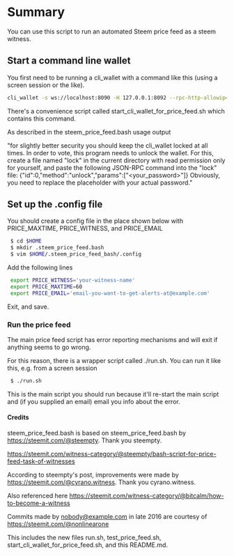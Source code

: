 # Summary

You can use this script to run an automated Steem price feed as a steem witness.

## Start a command line wallet

You first need to be running a cli_wallet with a command like this (using a screen session or the like).

```bash
cli_wallet -s ws://localhost:8090 -H 127.0.0.1:8092 --rpc-http-allowip=127.0.0.1
```

There's a convenience script called start_cli_wallet_for_price_feed.sh which contains this command.

As described in the steem_price_feed.bash usage output

"for slightly better security you should keep the cli_wallet locked at all
times. In order to vote, this program needs to unlock the wallet. For this,
create a file named "lock" in the current directory with read permission only
for yourself, and paste the following JSON-RPC command into the "lock" file:
{"id":0,"method":"unlock","params":["<your_password>"]}
Obviously, you need to replace the placeholder with your actual password."

## Set up the .config file

You should create a config file in the place shown below with PRICE_MAXTIME, PRICE_WITNESS, and PRICE_EMAIL

```bash
 $ cd $HOME
 $ mkdir .steem_price_feed.bash
 $ vim $HOME/.steem_price_feed_bash/.config
```

Add the following lines

```bash
 export PRICE_WITNESS='your-witness-name'
 export PRICE_MAXTIME=60
 export PRICE_EMAIL='email-you-want-to-get-alerts-at@example.com'
```

Exit, and save.

### Run the price feed

The main price feed script has error reporting mechanisms and will exit if anything seems to go wrong.

For this reason, there is a wrapper script called ./run.sh.
You can run it like this, e.g. from a screen session

```bash
 $ ./run.sh
```

This is the main script you should run because it'll re-start the main script and (if you supplied an email) email you info about the error.

#### Credits

steem_price_feed.bash is based on steem_price_feed.bash by https://steemit.com/@steempty. Thank you steempty.

https://steemit.com/witness-category/@steempty/bash-script-for-price-feed-task-of-witnesses

According to steempty's post, improvements were made by https://steemit.com/@cyrano.witness. Thank you cyrano.witness.

Also referenced here https://steemit.com/witness-category/@bitcalm/how-to-become-a-witness

Commits made by nobody@example.com in late 2016 are courtesy of https://steemit.com/@nonlinearone

This includes the new files run.sh, test_price_feed.sh, start_cli_wallet_for_price_feed.sh, and this README.md.
